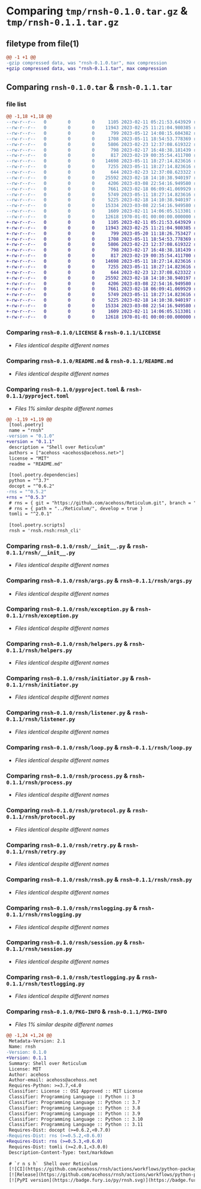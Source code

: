 # Comparing `tmp/rnsh-0.1.0.tar.gz` & `tmp/rnsh-0.1.1.tar.gz`

## filetype from file(1)

```diff
@@ -1 +1 @@
-gzip compressed data, was "rnsh-0.1.0.tar", max compression
+gzip compressed data, was "rnsh-0.1.1.tar", max compression
```

## Comparing `rnsh-0.1.0.tar` & `rnsh-0.1.1.tar`

### file list

```diff
@@ -1,18 +1,18 @@
--rw-r--r--   0        0        0     1105 2023-02-11 05:21:53.643929 rnsh-0.1.0/LICENSE
--rw-r--r--   0        0        0    11943 2023-02-25 11:21:04.980385 rnsh-0.1.0/README.md
--rw-r--r--   0        0        0      799 2023-05-12 14:08:15.604382 rnsh-0.1.0/pyproject.toml
--rw-r--r--   0        0        0     1708 2023-05-11 18:54:53.778369 rnsh-0.1.0/rnsh/__init__.py
--rw-r--r--   0        0        0     5806 2023-02-23 12:37:08.619322 rnsh-0.1.0/rnsh/args.py
--rw-r--r--   0        0        0      798 2023-02-17 16:48:38.181439 rnsh-0.1.0/rnsh/exception.py
--rw-r--r--   0        0        0      817 2023-02-19 00:35:54.411700 rnsh-0.1.0/rnsh/helpers.py
--rw-r--r--   0        0        0    14698 2023-05-11 18:27:14.823616 rnsh-0.1.0/rnsh/initiator.py
--rw-r--r--   0        0        0     7255 2023-05-11 18:27:14.823616 rnsh-0.1.0/rnsh/listener.py
--rw-r--r--   0        0        0      644 2023-02-23 12:37:08.623322 rnsh-0.1.0/rnsh/loop.py
--rw-r--r--   0        0        0    25592 2023-02-18 14:10:38.940197 rnsh-0.1.0/rnsh/process.py
--rw-r--r--   0        0        0     4206 2023-03-08 22:54:16.949580 rnsh-0.1.0/rnsh/protocol.py
--rw-r--r--   0        0        0     7661 2023-02-18 06:09:41.069929 rnsh-0.1.0/rnsh/retry.py
--rw-r--r--   0        0        0     5749 2023-05-11 18:27:14.823616 rnsh-0.1.0/rnsh/rnsh.py
--rw-r--r--   0        0        0     5225 2023-02-18 14:10:38.940197 rnsh-0.1.0/rnsh/rnslogging.py
--rw-r--r--   0        0        0    15334 2023-03-08 22:54:16.949580 rnsh-0.1.0/rnsh/session.py
--rw-r--r--   0        0        0     1609 2023-02-11 14:06:05.513301 rnsh-0.1.0/rnsh/testlogging.py
--rw-r--r--   0        0        0    12618 1970-01-01 00:00:00.000000 rnsh-0.1.0/PKG-INFO
+-rw-r--r--   0        0        0     1105 2023-02-11 05:21:53.643929 rnsh-0.1.1/LICENSE
+-rw-r--r--   0        0        0    11943 2023-02-25 11:21:04.980385 rnsh-0.1.1/README.md
+-rw-r--r--   0        0        0      799 2023-05-20 11:18:26.753427 rnsh-0.1.1/pyproject.toml
+-rw-r--r--   0        0        0     1708 2023-05-11 18:54:53.778369 rnsh-0.1.1/rnsh/__init__.py
+-rw-r--r--   0        0        0     5806 2023-02-23 12:37:08.619322 rnsh-0.1.1/rnsh/args.py
+-rw-r--r--   0        0        0      798 2023-02-17 16:48:38.181439 rnsh-0.1.1/rnsh/exception.py
+-rw-r--r--   0        0        0      817 2023-02-19 00:35:54.411700 rnsh-0.1.1/rnsh/helpers.py
+-rw-r--r--   0        0        0    14698 2023-05-11 18:27:14.823616 rnsh-0.1.1/rnsh/initiator.py
+-rw-r--r--   0        0        0     7255 2023-05-11 18:27:14.823616 rnsh-0.1.1/rnsh/listener.py
+-rw-r--r--   0        0        0      644 2023-02-23 12:37:08.623322 rnsh-0.1.1/rnsh/loop.py
+-rw-r--r--   0        0        0    25592 2023-02-18 14:10:38.940197 rnsh-0.1.1/rnsh/process.py
+-rw-r--r--   0        0        0     4206 2023-03-08 22:54:16.949580 rnsh-0.1.1/rnsh/protocol.py
+-rw-r--r--   0        0        0     7661 2023-02-18 06:09:41.069929 rnsh-0.1.1/rnsh/retry.py
+-rw-r--r--   0        0        0     5749 2023-05-11 18:27:14.823616 rnsh-0.1.1/rnsh/rnsh.py
+-rw-r--r--   0        0        0     5225 2023-02-18 14:10:38.940197 rnsh-0.1.1/rnsh/rnslogging.py
+-rw-r--r--   0        0        0    15334 2023-03-08 22:54:16.949580 rnsh-0.1.1/rnsh/session.py
+-rw-r--r--   0        0        0     1609 2023-02-11 14:06:05.513301 rnsh-0.1.1/rnsh/testlogging.py
+-rw-r--r--   0        0        0    12618 1970-01-01 00:00:00.000000 rnsh-0.1.1/PKG-INFO
```

### Comparing `rnsh-0.1.0/LICENSE` & `rnsh-0.1.1/LICENSE`

 * *Files identical despite different names*

### Comparing `rnsh-0.1.0/README.md` & `rnsh-0.1.1/README.md`

 * *Files identical despite different names*

### Comparing `rnsh-0.1.0/pyproject.toml` & `rnsh-0.1.1/pyproject.toml`

 * *Files 1% similar despite different names*

```diff
@@ -1,19 +1,19 @@
 [tool.poetry]
 name = "rnsh"
-version = "0.1.0"
+version = "0.1.1"
 description = "Shell over Reticulum"
 authors = ["acehoss <acehoss@acehoss.net>"]
 license = "MIT"
 readme = "README.md"
 
 [tool.poetry.dependencies]
 python = "^3.7"
 docopt = "^0.6.2"
-rns = "^0.5.2"
+rns = "^0.5.3"
 # rns = { git = "https://github.com/acehoss/Reticulum.git", branch = "feature/channel" }
 # rns = { path = "../Reticulum/", develop = true }
 tomli = "^2.0.1"
 
 [tool.poetry.scripts]
 rnsh = 'rnsh.rnsh:rnsh_cli'
```

### Comparing `rnsh-0.1.0/rnsh/__init__.py` & `rnsh-0.1.1/rnsh/__init__.py`

 * *Files identical despite different names*

### Comparing `rnsh-0.1.0/rnsh/args.py` & `rnsh-0.1.1/rnsh/args.py`

 * *Files identical despite different names*

### Comparing `rnsh-0.1.0/rnsh/exception.py` & `rnsh-0.1.1/rnsh/exception.py`

 * *Files identical despite different names*

### Comparing `rnsh-0.1.0/rnsh/helpers.py` & `rnsh-0.1.1/rnsh/helpers.py`

 * *Files identical despite different names*

### Comparing `rnsh-0.1.0/rnsh/initiator.py` & `rnsh-0.1.1/rnsh/initiator.py`

 * *Files identical despite different names*

### Comparing `rnsh-0.1.0/rnsh/listener.py` & `rnsh-0.1.1/rnsh/listener.py`

 * *Files identical despite different names*

### Comparing `rnsh-0.1.0/rnsh/loop.py` & `rnsh-0.1.1/rnsh/loop.py`

 * *Files identical despite different names*

### Comparing `rnsh-0.1.0/rnsh/process.py` & `rnsh-0.1.1/rnsh/process.py`

 * *Files identical despite different names*

### Comparing `rnsh-0.1.0/rnsh/protocol.py` & `rnsh-0.1.1/rnsh/protocol.py`

 * *Files identical despite different names*

### Comparing `rnsh-0.1.0/rnsh/retry.py` & `rnsh-0.1.1/rnsh/retry.py`

 * *Files identical despite different names*

### Comparing `rnsh-0.1.0/rnsh/rnsh.py` & `rnsh-0.1.1/rnsh/rnsh.py`

 * *Files identical despite different names*

### Comparing `rnsh-0.1.0/rnsh/rnslogging.py` & `rnsh-0.1.1/rnsh/rnslogging.py`

 * *Files identical despite different names*

### Comparing `rnsh-0.1.0/rnsh/session.py` & `rnsh-0.1.1/rnsh/session.py`

 * *Files identical despite different names*

### Comparing `rnsh-0.1.0/rnsh/testlogging.py` & `rnsh-0.1.1/rnsh/testlogging.py`

 * *Files identical despite different names*

### Comparing `rnsh-0.1.0/PKG-INFO` & `rnsh-0.1.1/PKG-INFO`

 * *Files 1% similar despite different names*

```diff
@@ -1,24 +1,24 @@
 Metadata-Version: 2.1
 Name: rnsh
-Version: 0.1.0
+Version: 0.1.1
 Summary: Shell over Reticulum
 License: MIT
 Author: acehoss
 Author-email: acehoss@acehoss.net
 Requires-Python: >=3.7,<4.0
 Classifier: License :: OSI Approved :: MIT License
 Classifier: Programming Language :: Python :: 3
 Classifier: Programming Language :: Python :: 3.7
 Classifier: Programming Language :: Python :: 3.8
 Classifier: Programming Language :: Python :: 3.9
 Classifier: Programming Language :: Python :: 3.10
 Classifier: Programming Language :: Python :: 3.11
 Requires-Dist: docopt (>=0.6.2,<0.7.0)
-Requires-Dist: rns (>=0.5.2,<0.6.0)
+Requires-Dist: rns (>=0.5.3,<0.6.0)
 Requires-Dist: tomli (>=2.0.1,<3.0.0)
 Description-Content-Type: text/markdown
 
 # `r n s h`  Shell over Reticulum 
 [![CI](https://github.com/acehoss/rnsh/actions/workflows/python-package.yml/badge.svg)](https://github.com/acehoss/rnsh/actions/workflows/python-package.yml) 
 [![Release](https://github.com/acehoss/rnsh/actions/workflows/python-publish.yml/badge.svg)](https://github.com/acehoss/rnsh/actions/workflows/python-publish.yml) 
 [![PyPI version](https://badge.fury.io/py/rnsh.svg)](https://badge.fury.io/py/rnsh)
```

